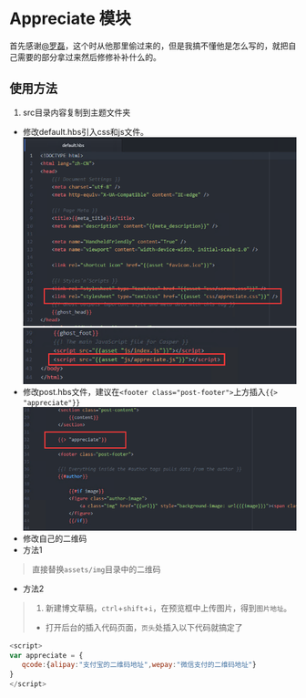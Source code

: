 # Appreciate 模块



首先感谢[@罗磊](http://luolei.org)，这个时从他那里偷过来的，但是我搞不懂他是怎么写的，就把自己需要的部分拿过来然后修修补补什么的。

## 使用方法
1. src目录内容复制到主题文件夹
- 修改default.hbs引入css和js文件。
![](images/default_hbs_css.png)
![](images/default_hbs_js.png)
- 修改post.hbs文件，建议在`<footer class="post-footer">`上方插入`{{> "appreciate"}}`
![](images/post_hbs.png)
- 修改自己的二维码
 - 方法1
 > 直接替换`assets/img`目录中的二维码
 - 方法2
 > 1. 新建博文草稿，`ctrl`+`shift`+`i`，在预览框中上传图片，得到`图片地址`。
 > - 打开后台的插入代码页面，``页头``处插入以下代码就搞定了
 ```JavaScript
 <script>
 var appreciate = {
	qcode:{alipay:"支付宝的二维码地址",wepay:"微信支付的二维码地址"}
}
</script>
```
